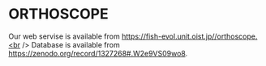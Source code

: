 # ORTHOSCOPE
Our web servise is available from 
https://fish-evol.unit.oist.jp//orthoscope.<br />
Database is available from https://zenodo.org/record/1327268#.W2e9VS09wo8.
